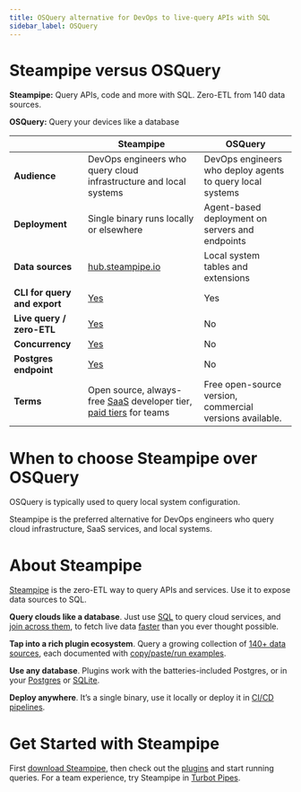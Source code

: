 ```yaml
---
title: OSQuery alternative for DevOps to live-query APIs with SQL
sidebar_label: OSQuery
---
```


# Steampipe versus OSQuery


**Steampipe:** Query APIs, code and more with SQL. Zero-ETL from 140 data sources.


**OSQuery:** Query your devices like a database



 | | **Steampipe** | **OSQuery** | 
| --- | --- | --- |
| **Audience** | DevOps engineers who query cloud infrastructure and local systems | DevOps engineers who deploy agents to query local systems |
| **Deployment** | Single binary runs locally or elsewhere | Agent-based deployment on servers and endpoints |
| **Data sources** | <a href="http://hub.steampipe.io" target="_blank">hub.steampipe.io</a> | Local system tables and extensions |
| **CLI for query and export** | <a href="https://powerpipe.io/docs/reference/cli" target="_blank">Yes</a> | Yes |
| **Live query / zero-ETL** | <a href="https://github.com/turbot/steampipe" target="_blank">Yes</a> | No |
| **Concurrency** | <a href="https://aws.amazon.com/blogs/opensource/querying-aws-at-scale-across-apis-regions-and-accounts/" target="_blank">Yes</a> | No |
| **Postgres endpoint** | <a href="https://steampipe.io/docs/managing/service" target="_blank">Yes</a> | No |
| **Terms** | Open source, always-free <a href="http://pipes.turbot.com" target="_blank">SaaS</a> developer tier, <a href="https://turbot.com/pipes/pricing" target="_blank">paid tiers</a> for teams | Free open-source version, commercial versions available. |

# When to choose Steampipe over OSQuery

OSQuery is typically used to query local system configuration.

  
Steampipe is the preferred alternative for DevOps engineers who query cloud infrastructure, SaaS services, and local systems. 

# About Steampipe

<a href="https://steampipe.io/" target="_blank">Steampipe</a> is the zero-ETL way to query APIs and services. Use it to expose data sources to SQL.

**Query clouds like a database**. Just use <a href="https://steampipe.io/docs/sql/steampipe-sql" target="_blank">SQL</a> to query cloud services, and <a href="https://steampipe.io/blog/use-shodan-to-test-aws-public-ip" target="_blank">join across them</a>, to fetch live data <a href="https://aws.amazon.com/blogs/opensource/querying-aws-at-scale-across-apis-regions-and-accounts/" target="_blank">faster</a> than you ever thought possible.

**Tap into a rich plugin ecosystem**. Query a growing collection of <a href="https://hub.steampipe.io/" target="_blank">140+ data sources</a>, each documented with <a href="https://hub.steampipe.io/plugins/turbot/aws/tables/aws_s3_bucket" target="_blank">copy/paste/run examples</a>. 

**Use any database**. Plugins work with the batteries-included Postgres, or in your <a href="https://steampipe.io/blog/2023-12-postgres-extensions" target="_blank">Postgres</a> or <a href="https://steampipe.io/blog/2023-12-sqlite-extensions" target="_blank">SQLite</a>. 

**Deploy anywhere**. It’s a single binary, use it locally or deploy it in <a href="https://steampipe.io/docs/integrations/overview" target="_blank">CI/CD pipelines</a>.

# Get Started with Steampipe

First <a href="https://steampipe.io/downloads" target="_blank">download Steampipe</a>, then check out the <a href="https://hub.steampipe.io" target="_blank">plugins</a> and start running queries. For a team experience, try Steampipe in <a href="https://turbot.com/pipes" target="_blank">Turbot Pipes</a>.

